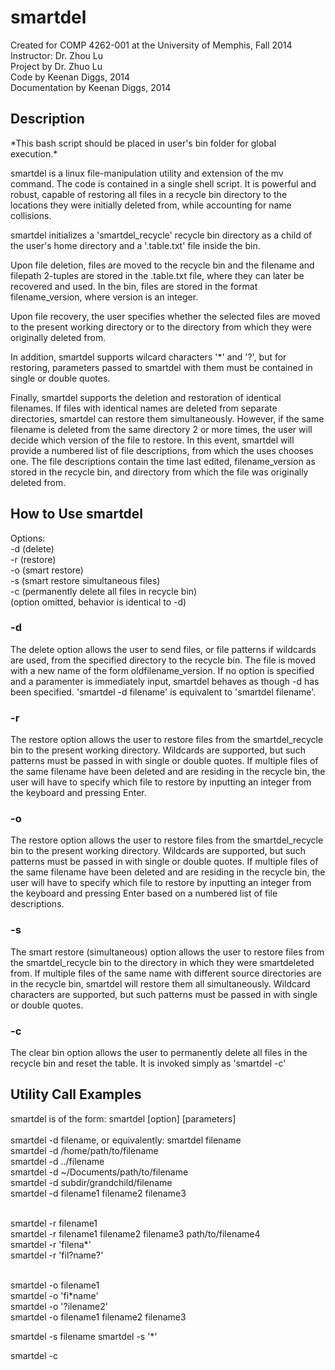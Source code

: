 smartdel
========

Created for COMP 4262-001 at the University of Memphis, Fall 2014<br>
Instructor: Dr. Zhou Lu <br>
Project by Dr. Zhuo Lu <br>
Code by Keenan Diggs, 2014 <br>
Documentation by Keenan Diggs, 2014

<h2>Description</h2>
*This bash script should be placed in user's bin folder for global execution.* <br>

<p> 
smartdel is a linux file-manipulation utility and extension of the mv command. The code is contained in a single shell script. It is powerful and robust, capable of restoring all files in a recycle bin directory to the locations they were initially deleted from, while accounting for name collisions.
</p>

<p> 
smartdel initializes a 'smartdel_recycle' recycle bin directory as a child of the user's home directory and a '.table.txt' file inside the bin.
</p>

<p> 
Upon file deletion, files are moved to the recycle bin and the filename and filepath 2-tuples are stored in the .table.txt file, where they can later be recovered and used. In the bin, files are stored in the format filename_version, where version is an integer.
</p>

<p> 
Upon file recovery, the user specifies whether the selected files are moved to the present working directory or to the directory from which they were originally deleted from.
</p>

<p>
In addition, smartdel supports wilcard characters '*' and '?', but for restoring, parameters passed to smartdel with them must be contained in single or double quotes.
</p>

<p>
Finally, smartdel supports the deletion and restoration of identical filenames. If files with identical names are deleted from separate directories, smartdel can restore them simultaneously. However, if the same filename is deleted from the same directory 2 or more times, the user will decide which version of the file to restore. In this event, smartdel will provide a numbered list of file descriptions, from which the uses chooses one. The file descriptions contain the time last edited, filename_version as stored in the recycle bin, and directory from which the file was originally deleted from.
</p>

<h2>How to Use smartdel</h2>
Options: <br>
-d (delete) <br>
-r (restore) <br>
-o (smart restore) <br>
-s (smart restore simultaneous files) <br>
-c (permanently delete all files in recycle bin) <br>
(option omitted, behavior is identical to -d) 

<h3>-d</h3>
<p>
The delete option allows the user to send files, or file patterns if wildcards are used, from the specified directory to the recycle bin. The file is moved with a new name of the form oldfilename_version. If no option is specified and a paramenter is immediately input, smartdel behaves as though -d has been specified. 'smartdel -d filename' is equivalent to 'smartdel filename'.
</p>

<h3>-r</h3>
<p>
The restore option allows the user to restore files from the smartdel_recycle bin to the present working directory. Wildcards are supported, but such patterns must be passed in with single or double quotes. If multiple files of the same filename have been deleted and are residing in the recycle bin, the user will have to specify which file to restore by inputting an integer from the keyboard and pressing Enter.
</p>

<h3>-o</h3>
<p>
The restore option allows the user to restore files from the smartdel_recycle bin to the present working
directory. Wildcards are supported, but such patterns must be passed in with single or double quotes. If
multiple files of the same filename have been deleted and are residing in the recycle bin, the user will
have to specify which file to restore by inputting an integer from the keyboard and pressing Enter based
on a numbered list of file descriptions.
</p>

<h3>-s</h3>
<p>
The smart restore (simultaneous) option allows the user to restore files from the smartdel_recycle bin to the directory in which they were smartdeleted from. If multiple files of the same name with different source
directories are in the recycle bin, smartdel will restore them all simultaneously. Wildcard characters are
supported, but such patterns must be passed in with single or double quotes.
</p>

<h3>-c</h3>
<p>
The clear bin option allows the user to permanently delete all files in the recycle bin and reset the table.
It is invoked simply as 'smartdel -c'
</p>

<h2>Utility Call Examples</h2>
smartdel is of the form: smartdel [option] [parameters] <br><br>
smartdel -d filename, or equivalently: smartdel filename <br>
smartdel -d /home/path/to/filename <br>
smartdel -d ../filename <br>
smartdel -d ~/Documents/path/to/filename <br>
smartdel -d subdir/grandchild/filename <br>
smartdel -d filename1 filename2 filename3 <br><br>

smartdel -r filename1 <br>
smartdel -r filename1 filename2 filename3 path/to/filename4 <br>
smartdel -r 'filena*' <br>
smartdel -r 'fil?name?' <br><br>

smartdel -o filename1 <br>
smartdel -o 'fi*name' <br>
smartdel -o '?ilename2' <br>
smartdel -o filename1 filename2 filename3

smartdel -s filename
smartdel -s '*'

smartdel -c
